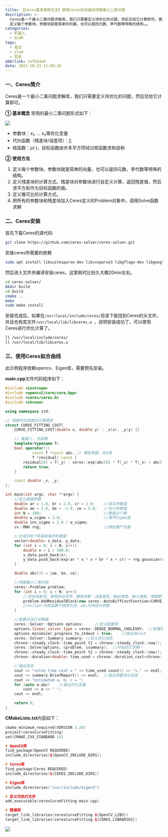 ```yaml
---
title: 【Ceres基本使用方法】使用Ceres拟合曲线求解最小二乘问题
description: >-
  Ceres是一个最小二乘问题求解库，我们只需要定义待优化的问题，然后交给它计算即可。使用方法：1.
  定义每个参数块。参数块就是简单的向量，也可以是四元数、李代数等特殊的结构……
categories:
  - 机器人
  - SLAM
tags:
  - 笔记
  - slam
  - 实验
abbrlink: 1efb54e0
date: 2021-10-23 11:56:10
---
```





### 一、Ceres简介
Ceres是一个最小二乘问题求解库，我们只需要定义待优化的问题，然后交给它计算即可。

**① 基本概念**
常用的最小二乘问题形式如下：



![](https://img.mahaofei.com/img/202112232017086-ceres-introduction-1.png)



* 参数块：$x_1$, ... $x_n$等优化变量
* 代价函数（残差块/误差项）：$f_i$
* 核函数：ρ(·)，目标函数由许多平方项经过核函数求和自称

**② 使用方法**
1. 定义每个参数块。参数块就是简单的向量，也可以是四元数、李代数等特殊的结构。
2. 定义残差块的计算方式。残差块对参数块进行自定义计算，返回残差值，然后求平方和作为目标函数的值。
3. 定义雅可比的计算方式。
4. 把所有的参数块和残差块加入Ceres定义的Problem对象中，调用Solve函数求解

### 二、Ceres安装
首先下载Ceres的源代码
```bash
git clone https://github.com/ceres-solver/ceres-solver.git
```
安装ceres所需要的依赖
```bash
sudo apt install libsuitesparse-dev libcxsparse3 libgflags-dev libgoogle-glog-dev libgtest-dev
```
然后进入文件夹编译安装ceres，这里耗时比较久大概20min左右。
```bash
cd ceres-solver/
mkdir build
cd build
cmake ..
make
sudo make install
```

安装完成后，如果在`/usr/local/include/ceres/`目录下能找到Ceres的头文件，并且也有库文件`/usr/local/lib/libceres.a `，说明安装成功了，可以使用Ceres进行优化计算了。
```bash
ll /usr/local/include/ceres/
ll /usr/local/lib/libceres.a 
```

### 三、使用Ceres拟合曲线
此示例程序依赖opencv、Eigen库，需要预先安装。

**main.cpp**文件代码程序如下：
```cpp
#include <iostream>
#include <opencv2/core/core.hpp>
#include <ceres/ceres.h>
#include <chrono>

using namespace std;

// 构建代价函数的计算模型
struct CURVE_FITTING_COST{
    CURVE_FITTING_COST(double x, double y) : _x(x), _y(y) {}

    // 重载()，仿函数
    template<typename T>
    bool operator()(
            const T *const abc, // 模型参数，有3维
            T *residual) const {
        residual[0] = T(_y) - ceres::exp(abc[0] * T(_x) * T(_x) + abc[1] * T(_x) + abc[2]); // y-exp(ax^2+bx+c)
        return true;
    }

    const double _x, _y;
};

int main(int argc, char **argv) {
    //定义数据参数
    double ar = 1.0, br = 2.0, cr = 1.0;    //真实参数值
    double ae = 2.0, be = -1.0, ce = 5.0;   //估计参数值
    int N = 100;                            //数据点个数
    double w_sigma = 1.0;                   //噪声Sigma值
    double inv_sigma = 1.0 / w_sigma;
    cv::RNG rng;                            //随机数产生器

    //生成100个带高斯噪声的数据
    vector<double> x_data, y_data;
    for (int i = 0; i < N; i++){
        double x = i / 100.0;
        x_data.push_back(x);
        y_data.push_back(exp(ar * x * x + br * x + cr) + rng.gaussian(w_sigma * w_sigma));
    }

    double abc[3] = {ae, be, ce};

    //构建最小二乘问题
    ceres::Problem problem;
    for (int i = 0; i < N; i++){
        //添加误差项。使用自动求导，模板参数：误差类型、输出维度、输入维度、维数要与前面struct中一致
        problem.AddResidualBlock(new ceres::AutoDiffCostFunction<CURVE_FITTING_COST, 1, 3>(new CURVE_FITTING_COST(x_data[i], y_data[i])),nullptr,abc);
        //nullptr为核函数不使用为空，abc为待估计参数
    }

    //配置并运行求解器
    ceres::Solver::Options options;     //定义配置项
    options.linear_solver_type = ceres::DENSE_NORMAL_CHOLESKY;  //配置增量方程的解法
    options.minimizer_progress_to_stdout = true;    //输出到cout
    ceres::Solver::Summary summary; //定义优化信息
    chrono::steady_clock::time_point t1 = chrono::steady_clock::now();  //计时：求解开始时间
    ceres::Solve(options, &problem, &summary);  //开始优化求解！
    chrono::steady_clock::time_point t2 = chrono::steady_clock::now();  //计时：求解结束时间
    chrono::duration<double> time_used = chrono::duration_cast<chrono::duration<double>>(t2 - t1);  //计算求解耗时

    //输出信息
    cout << "solve time cost = " << time_used.count() << "s." << endl;  //输出求解耗时
    cout << summary.BriefReport() << endl;  //输出简要优化信息
    cout << "estimated a, b, c = ";
    for (auto a:abc)    //输出优化变量
        cout << a << " ";
    cout << endl;

    return 0;
}
```

**CMakeLists.txt**内容如下：
```cpp
cmake_minimum_required(VERSION 3.20)
project(ceresCurveFitting)
set(CMAKE_CXX_STANDARD 14)

# OpenCV库
find_package(OpenCV REQUIRED)
include_directories(${OpenCV_INCLUDE_DIRS})

# Ceres库
find_package(Ceres REQUIRED)
include_directories(${CERES_INCLUDE_DIRS})

# Eigen库
include_directories("/usr/include/eigen3")

# 定义可执行文件
add_executable(ceresCurveFitting main.cpp)

# 链接库
target_link_libraries(ceresCurveFitting ${OpenCV_LIBS})
target_link_libraries(ceresCurveFitting ${CERES_LIBRARIES})
```



![](https://img.mahaofei.com/img/202112232017359-ceres-introduction-2.png)

